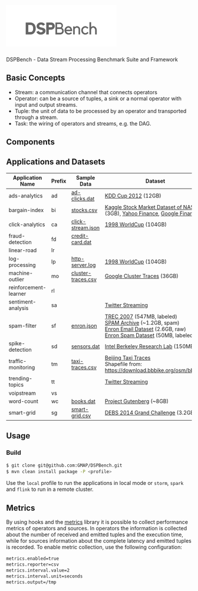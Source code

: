 # <img alt="dspbench" src="https://raw.githubusercontent.com/GMAP/DSPBench/master/img/logo2.png" width="300">

DSPBench - Data Stream Processing Benchmark Suite and Framework

## Basic Concepts

- Stream: a communication channel that connects operators
- Operator: can be a source of tuples, a sink or a normal operator with input and
  output streams.
- Tuple: the unit of data to be processed by an operator and transported through a stream.
- Task: the wiring of operators and streams, e.g. the DAG.

## Components



## <a id="applications"></a>Applications and Datasets

| Application Name      | Prefix | Sample Data              | Dataset
|-----------------------|--------|--------------------------|--------
| ads-analytics         | ad     | [ad-clicks.dat][13]      | [KDD Cup 2012][8] (12GB)
| bargain-index         | bi     | [stocks.csv][27]         | [Kaggle Stock Market Dataset of NASDAQ][26] (3GB), [Yahoo Finance][2], [Google Finance][3]
| click-analytics       | ca     | [click-stream.json][14]  | [1998 WorldCup][7] (104GB)
| fraud-detection       | fd     | [credit-card.dat][15]    | <generated>
| linear-road           | lr     |                          | <generated>
| log-processing        | lp     | [http-server.log][16]    | [1998 WorldCup][7] (104GB)
| machine-outlier       | mo     | [cluster-traces.csv][17] | [Google Cluster Traces][6] (36GB)
| reinforcement-learner | rl     |                          | <generated>
| sentiment-analysis    | sa     |                          | [Twitter Streaming][5]
| spam-filter           | sf     | [enron.json][18]         | [TREC 2007][9] (547MB, labeled)<br />[SPAM Archive][10] (~1.2GB, spam)<br />[Enron Email Dataset][11] (2.6GB, raw)<br />[Enron Spam Dataset][12] (50MB, labeled)
| spike-detection       | sd     | [sensors.dat][19]        | [Intel Berkeley Research Lab][4] (150MB)
| traffic-monitoring    | tm     | [taxi-traces.csv][22]    | [Beijing Taxi Traces][21]<br />Shapefile from: https://download.bbbike.org/osm/bbbike/
| trending-topics       | tt     |                          | [Twitter Streaming][5]
| voipstream            | vs     |                          | <generated>
| word-count            | wc     | [books.dat][20]          | [Project Gutenberg][1] (~8GB)
| smart-grid            | sg     | [smart-grid.csv][23]     | [DEBS 2014 Grand Challenge][24] (3.2GB)


## <a id="usage"></a>Usage

### <a id="build"></a>Build

```bash
$ git clone git@github.com:GMAP/DSPBench.git
$ mvn clean install package -P <profile>
```

Use the `local` profile to run the applications in local mode or `storm`, `spark` and `flink` to run in a remote cluster.


## <a id="metrics"></a>Metrics

By using hooks and the [metrics](http://metrics.codahale.com/) library it is possible to collect performance metrics of operators and sources. In operators the information is collected about the number of received and emitted tuples and the execution time, while for sources information about the complete latency and emitted tuples is recorded.
To enable metric collection, use the following configuration:

```
metrics.enabled=true
metrics.reporter=csv
metrics.interval.value=2
metrics.interval.unit=seconds
metrics.output=/tmp
```





[1]: http://www.gutenberg.org/
[2]: https://finance.yahoo.com/
[3]: https://www.google.com/finance
[4]: http://db.csail.mit.edu/labdata/labdata.html
[5]: https://dev.twitter.com/docs/api/streaming
[6]: http://code.google.com/p/googleclusterdata/
[7]: http://ita.ee.lbl.gov/html/contrib/WorldCup.html
[8]: http://www.kddcup2012.org/c/kddcup2012-track2/data
[9]: http://plg.uwaterloo.ca/~gvcormac/spam/
[10]: http://untroubled.org/spam/
[11]: http://www.cs.cmu.edu/~./enron/
[12]: http://nlp.cs.aueb.gr/software_and_datasets/Enron-Spam/index.html

[13]: data/ad-clicks.dat
[14]: data/click-stream.json
[15]: data/credit-card.dat
[16]: data/http-server.log
[17]: data/cluster-traces.csv
[18]: data/enron.json
[19]: data/sensors.dat
[20]: data/books.dat

[21]: http://anrg.usc.edu/www/downloads/
[22]: data/taxi-traces.csv
[23]: data/smart-grid.csv
[24]: https://drive.google.com/file/d/0B0TBL8JNn3JgV29HZWhSSVREQ0E/edit?usp=sharing
[25]: http://corsi.dei.polimi.it/distsys/2013-2014/projects.html

[26]: https://www.kaggle.com/jacksoncrow/stock-market-dataset

[27]: data/stocks.csv
